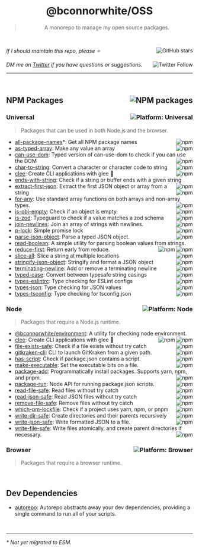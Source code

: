<!--BEGIN HEADER-->
<div id="top" align="center">
  <h1>@bconnorwhite/OSS</h1>
</div>

<blockquote align="center">A monorepo to manage my open source packages.</blockquote>

<br />

_If I should maintain this repo, please ⭐️_
<a href="https://github.com/bconnorwhite/OSS">
  <img align="right" alt="GitHub stars" src="https://img.shields.io/github/stars/bconnorwhite/OSS?label=%E2%AD%90%EF%B8%8F&style=social">
</a>


_DM me on [Twitter](https://twitter.com/bconnorwhite) if you have questions or suggestions._
<a href="https://twitter.com/bconnorwhite">
  <img align="right" alt="Twitter Follow" src="https://img.shields.io/twitter/url?label=%40bconnorwhite&style=social&url=https%3A%2F%2Ftwitter.com%2Fbconnorwhite">
</a>

---
<!--END HEADER-->

<br />

<h2 id="packages"><a href="https://www.npmjs.com/~bconnorwhite"><img align="right" alt="NPM packages" src="https://img.shields.io/badge/NPM%20Packages-92-%23CB3837"></a>NPM Packages</h2>

<h3>Universal<img alt="Platform: Universal" src="https://img.shields.io/badge/Universal-%233178C6?logo=javascript&logoColor=white" align="right" /></h3>

> Packages that can be used in both Node.js and the browser.

- [all-package-names](https://github.com/bconnorwhite/all-package-names)*: Get all NPM package names<a href="https://www.npmjs.com/package/all-package-names"><img alt="npm" align="right" src="https://img.shields.io/npm/dm/all-package-names"></a>
- [as-typed-array](https://github.com/bconnorwhite/as-typed-array): Make any value an array<a href="https://www.npmjs.com/package/as-typed-array"><img alt="npm" align="right" src="https://img.shields.io/npm/dm/as-typed-array"></a>
- [can-use-dom](https://github.com/bconnorwhite/can-use-dom): Typed version of can-use-dom to check if you can use the DOM<a href="https://www.npmjs.com/package/@bconnorwhite/can-use-dom"><img alt="npm" align="right" src="https://img.shields.io/npm/dm/@bconnorwhite/can-use-dom"></a>
- [char-to-string](https://github.com/bconnorwhite/char-to-string): Convert a character or character code to string<a href="https://www.npmjs.com/package/char-to-string"><img alt="npm" align="right" src="https://img.shields.io/npm/dm/char-to-string"></a>
- [clee](https://github.com/bconnorwhite/clee): Create CLI applications with glee 🎉<a href="https://www.npmjs.com/package/clee"><img alt="npm" align="right" src="https://img.shields.io/npm/dm/clee"></a>
- [ends-with-string](https://github.com/bconnorwhite/ends-with-string): Check if a string or buffer ends with a given string<a href="https://www.npmjs.com/package/ends-with-string"><img alt="npm" align="right" src="https://img.shields.io/npm/dm/ends-with-string"></a>
- [extract-first-json](https://github.com/bconnorwhite/extract-first-json): Extract the first JSON object or array from a string<a href="https://www.npmjs.com/package/extract-first-json"><img alt="npm" align="right" src="https://img.shields.io/npm/dm/extract-first-json"></a>
- [for-any](https://github.com/bconnorwhite/for-any): Use standard array functions on both arrays and non-array types.<a href="https://www.npmjs.com/package/@bconnorwhite/for-any"><img alt="npm" align="right" src="https://img.shields.io/npm/dm/@bconnorwhite/for-any"></a>
- [is-obj-empty](https://github.com/bconnorwhite/is-obj-empty): Check if an object is empty.<a href="https://www.npmjs.com/package/is-obj-empty"><img alt="npm" align="right" src="https://img.shields.io/npm/dm/is-obj-empty"></a>
- [is-zod](https://github.com/bconnorwhite/is-zod): Typeguard to check if a value matches a zod schema<a href="https://www.npmjs.com/package/is-zod"><img alt="npm" align="right" src="https://img.shields.io/npm/dm/is-zod"></a>
- [join-newlines](https://github.com/bconnorwhite/join-newlines): Join an array of strings with newlines.<a href="https://www.npmjs.com/package/join-newlines"><img alt="npm" align="right" src="https://img.shields.io/npm/dm/join-newlines"></a>
- [p-lock](https://github.com/bconnorwhite/p-lock): Simple promise lock<a href="https://www.npmjs.com/package/p-lock"><img alt="npm" align="right" src="https://img.shields.io/npm/dm/p-lock"></a>
- [parse-json-object](https://github.com/bconnorwhite/parse-json-object): Parse a typed JSON object.<a href="https://www.npmjs.com/package/parse-json-object"><img alt="npm" align="right" src="https://img.shields.io/npm/dm/parse-json-object"></a>
- [read-boolean](https://github.com/bconnorwhite/read-boolean): A simple utility for parsing boolean values from strings.<a href="https://www.npmjs.com/package/read-boolean"><img alt="npm" align="right" src="https://img.shields.io/npm/dm/read-boolean"></a>
- [reduce-first](https://github.com/bconnorwhite/reduce-first): Return early from reduce.<a href="https://www.npmjs.com/package/reduce-first"><img alt="npm" align="right" src="https://img.shields.io/npm/dm/reduce-first"></a>
- [slice-all](https://github.com/bconnorwhite/slice-all): Slice a string at multiple locations<a href="https://www.npmjs.com/package/slice-all"><img alt="npm" align="right" src="https://img.shields.io/npm/dm/slice-all"></a>
- [stringify-json-object](https://github.com/bconnorwhite/stringify-json-object): Stringify and format a JSON object<a href="https://www.npmjs.com/package/stringify-json-object"><img alt="npm" align="right" src="https://img.shields.io/npm/dm/stringify-json-object"></a>
- [terminating-newline](https://github.com/bconnorwhite/terminating-newline): Add or remove a terminating newline<a href="https://www.npmjs.com/package/terminating-newline"><img alt="npm" align="right" src="https://img.shields.io/npm/dm/terminating-newline"></a>
- [typed-case](https://github.com/bconnorwhite/typed-case): Convert between typesafe string casings<a href="https://www.npmjs.com/package/typed-case"><img alt="npm" align="right" src="https://img.shields.io/npm/dm/typed-case"></a>
- [types-eslintrc](https://github.com/bconnorwhite/eslintrc): Type checking for ESLint configs<a href="https://www.npmjs.com/package/types-eslintrc"><img alt="npm" align="right" src="https://img.shields.io/npm/dm/types-eslintrc"></a>
- [types-json](https://github.com/bconnorwhite/types-json): Type checking for JSON values<a href="https://www.npmjs.com/package/types-json"><img alt="npm" align="right" src="https://img.shields.io/npm/dm/types-json"></a>
- [types-tsconfig](https://github.com/bconnorwhite/types-tsconfig): Type checking for tsconfig.json<a href="https://www.npmjs.com/package/types-tsconfig"><img alt="npm" align="right" src="https://img.shields.io/npm/dm/types-tsconfig"></a>

<h3>Node<img alt="Platform: Node" src="https://img.shields.io/badge/Node-%23339933?logo=node.js&logoColor=white" align="right" /></h3>

> Packages that require a Node.js runtime.

- [@bconnorwhite/environment](https://github.com/bconnorwhite/environment): A utility for checking node environment.<a href="https://www.npmjs.com/package/@bconnorwhite/environment"><img alt="npm" align="right" src="https://img.shields.io/npm/dm/@bconnorwhite/environment"></a>
- [clee](https://github.com/bconnorwhite/clee): Create CLI applications with glee 🎉<a href="https://www.npmjs.com/package/clee"><img alt="npm" align="right" src="https://img.shields.io/npm/dm/clee"></a>
- [file-exists-safe](https://github.com/bconnorwhite/file-exists-safe): Check if a file exists without try catch<a href="https://www.npmjs.com/package/file-exists-safe"><img alt="npm" align="right" src="https://img.shields.io/npm/dm/file-exists-safe"></a>
- [gitkraken-cli](https://github.com/bconnorwhite/gitkraken-cli): CLI to launch GitKraken from a given path.<a href="https://www.npmjs.com/package/gitkraken-cli"><img alt="npm" align="right" src="https://img.shields.io/npm/dm/gitkraken-cli"></a>
- [has-script](https://github.com/bconnorwhite/has-script): Check if package.json contains a script.<a href="https://www.npmjs.com/package/has-script"><img alt="npm" align="right" src="https://img.shields.io/npm/dm/has-script"></a>
- [make-executable](https://github.com/bconnorwhite/make-executable): Set the executable bits on a file.<a href="https://www.npmjs.com/package/make-executable"><img alt="npm" align="right" src="https://img.shields.io/npm/dm/make-executable"></a>
- [package-add](https://github.com/bconnorwhite/package-add): Programmatically install packages. Supports yarn, npm, and pnpm.<a href="https://www.npmjs.com/package/package-add"><img alt="npm" align="right" src="https://img.shields.io/npm/dm/package-add"></a>
- [package-run](https://github.com/bconnorwhite/package-run): Node API for running package.json scripts.<a href="https://www.npmjs.com/package/package-run"><img alt="npm" align="right" src="https://img.shields.io/npm/dm/package-run"></a>
- [read-file-safe](https://github.com/bconnorwhite/read-file-safe): Read files without try catch<a href="https://www.npmjs.com/package/read-file-safe"><img alt="npm" align="right" src="https://img.shields.io/npm/dm/read-file-safe"></a>
- [read-json-safe](https://github.com/bconnorwhite/read-json-safe): Read JSON files without try catch<a href="https://www.npmjs.com/package/read-json-safe"><img alt="npm" align="right" src="https://img.shields.io/npm/dm/read-json-safe"></a>
- [remove-file-safe](https://github.com/bconnorwhite/remove-file-safe): Remove files without try catch<a href="https://www.npmjs.com/package/remove-file-safe"><img alt="npm" align="right" src="https://img.shields.io/npm/dm/remove-file-safe"></a>
- [which-pm-lockfile](https://github.com/bconnorwhite/which-pm-lockfile): Check if a project uses yarn, npm, or pnpm<a href="https://www.npmjs.com/package/which-pm-lockfile"><img alt="npm" align="right" src="https://img.shields.io/npm/dm/which-pm-lockfile"></a>
- [write-dir-safe](https://github.com/bconnorwhite/write-dir-safe): Create directories and their parents recursively<a href="https://www.npmjs.com/package/write-dir-safe"><img alt="npm" align="right" src="https://img.shields.io/npm/dm/write-dir-safe"></a>
- [write-json-safe](https://github.com/bconnorwhite/write-json-safe): Write formatted JSON to a file.<a href="https://www.npmjs.com/package/write-json-safe"><img alt="npm" align="right" src="https://img.shields.io/npm/dm/write-json-safe"></a>
- [write-file-safe](https://github.com/bconnorwhite/write-file-safe): Write files atomically, and create parent directories if necessary.<a href="https://www.npmjs.com/package/write-file-safe"><img alt="npm" align="right" src="https://img.shields.io/npm/dm/write-file-safe"></a>

<h3>Browser<img alt="Platform: Browser" src="https://img.shields.io/badge/Browser-%23E34F26?logo=html5&logoColor=white" align="right" /></h3>

> Packages that require a browser runtime.

<!--BEGIN FOOTER-->

<br />

<h2>Dev Dependencies</h2>

- [autorepo](https://www.npmjs.com/package/autorepo): Autorepo abstracts away your dev dependencies, providing a single command to run all of your scripts.

<!--END FOOTER-->

<br />

---

_* Not yet migrated to ESM._
